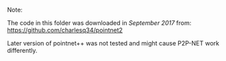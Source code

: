 Note:

The code in this folder was downloaded in *September 2017* from: 
<a href="https://github.com/charlesq34/pointnet2">https://github.com/charlesq34/pointnet2</a>

Later version of pointnet++ was not tested and might cause P2P-NET work differently.



 